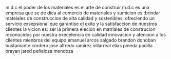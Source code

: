 m.d.c el poder de los materiales es el arte de construir 
m.d.c es una empresa que se de dica al comercio de materiales y sumicion es :brindar mateiales  de construccion de alta calidad y sostenibles, ofreciendo un servicio exsepsional que garantise el exito y la satisfaccion de nuestros clientes
la vicion es: ser la primera  elecion en matriales de construcion reconocidos por nuestra execelencia en calidad innovacion y atencion a los clientes 
mienbros del equipo
emanuel arcos salgado
brandon donoban bustamante cordero 
jose alfredo ramirez villarreal
elias pineda padilla 
brayan jared peñaloza mendoza

